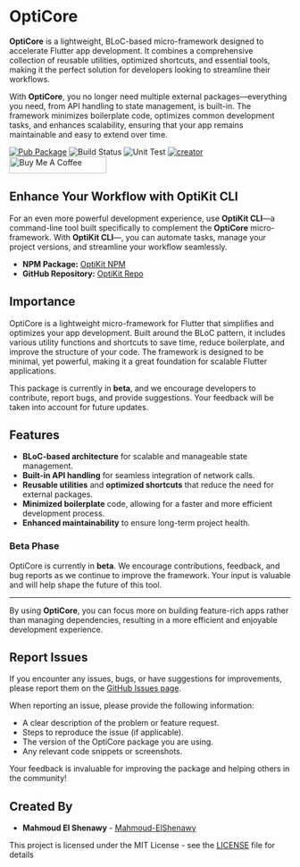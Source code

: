 # OptiCore

**OptiCore** is a lightweight, BLoC-based micro-framework designed to accelerate Flutter app development. It combines a comprehensive collection of reusable utilities, optimized shortcuts, and essential tools, making it the perfect solution for developers looking to streamline their workflows.

With **OptiCore**, you no longer need multiple external packages—everything you need, from API handling to state management, is built-in. The framework minimizes boilerplate code, optimizes common development tasks, and enhances scalability, ensuring that your app remains maintainable and easy to extend over time.

[![Pub Package](https://img.shields.io/badge/Pub%20get-OptiCore-yellow)](https://pub.dev/packages/opticore)
![Build Status](https://img.shields.io/badge/Build-Passing-teal)
![Unit Test](https://img.shields.io/badge/Unit%20Test-Passing-red)
[![creator](https://img.shields.io/badge/Creator-Mahmoud%20El%20Shenawy-blue)](https://www.linkedin.com/in/dev-mahmoud-elshenawy/)
<a href="https://www.buymeacoffee.com/m.elshenawy" target="_blank"><img src="https://cdn.buymeacoffee.com/buttons/default-orange.png" alt="Buy Me A Coffee" height="30" width="174" > </a>

## Enhance Your Workflow with OptiKit CLI

For an even more powerful development experience, use **OptiKit CLI**—a command-line tool built specifically to complement the **OptiCore** micro-framework. With **OptiKit CLI**—, you can automate tasks, manage your project versions, and streamline your workflow seamlessly.

- **NPM Package:** [OptiKit NPM](https://www.npmjs.com/package/optikit)
- **GitHub Repository:** [OptiKit Repo](https://github.com/dev-mahmoud-elshenawy/optikit)

## Importance

OptiCore is a lightweight micro-framework for Flutter that simplifies and optimizes your app development. Built around the BLoC pattern, it includes various utility functions and shortcuts to save time, reduce boilerplate, and improve the structure of your code. The framework is designed to be minimal, yet powerful, making it a great foundation for scalable Flutter applications.

This package is currently in **beta**, and we encourage developers to contribute, report bugs, and provide suggestions. Your feedback will be taken into account for future updates.

## Features

- **BLoC-based architecture** for scalable and manageable state management.
- **Built-in API handling** for seamless integration of network calls.
- **Reusable utilities** and **optimized shortcuts** that reduce the need for external packages.
- **Minimized boilerplate** code, allowing for a faster and more efficient development process.
- **Enhanced maintainability** to ensure long-term project health.

### Beta Phase
OptiCore is currently in **beta**. We encourage contributions, feedback, and bug reports as we continue to improve the framework. Your input is valuable and will help shape the future of this tool.

---

By using **OptiCore**, you can focus more on building feature-rich apps rather than managing dependencies, resulting in a more efficient and enjoyable development experience.

## Report Issues

If you encounter any issues, bugs, or have suggestions for improvements, please report them on the [GitHub Issues page](https://github.com/dev-mahmoud-elshenawy/OptiCore/issues).

When reporting an issue, please provide the following information:
- A clear description of the problem or feature request.
- Steps to reproduce the issue (if applicable).
- The version of the OptiCore package you are using.
- Any relevant code snippets or screenshots.

Your feedback is invaluable for improving the package and helping others in the community!

## Created By

- **Mahmoud El Shenawy** - [Mahmoud-ElShenawy](https://www.linkedin.com/in/dev-mahmoud-elshenawy)

This project is licensed under the MIT License - see the [LICENSE](https://github.com/dev-mahmoud-elshenawy/OptiCore/blob/master/LICENSE) file for details